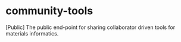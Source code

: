 # community-tools
[Public] The public end-point for sharing collaborator driven tools for materials informatics.
